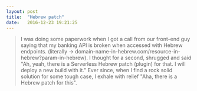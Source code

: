 ```yaml
---
layout: post
title:  "Hebrew patch"
date:   2016-12-23 19:21:25
---
```


>I was doing some paperwork when I got a call from our front-end guy saying that my banking API is broken when accessed with Hebrew endpoints.
(literally -> domain-name-in-hebrew.com/resource-in-hebrew?param-in-hebrew).
I thought for a second, shrugged and said "Ah, yeah, there is a Serverless Hebrew patch (plugin) for that. I will deploy a new build with it."
Ever since, when I find a rock solid solution for some tough case, I exhale with relief "Aha, there is a Hebrew patch for this".
